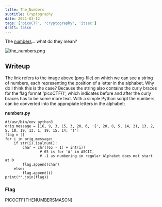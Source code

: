 ```yaml
---
title: The_Numbers
subtitle: Cryptography
date: 2021-03-12
tags: ['picoCTF', 'cryptography', 'itsec']
draft: false
---
```


The [numbers](https://jupiter.challenges.picoctf.org/static/f209a32253affb6f547a585649ba4fda/the_numbers.png)... what do they mean?

<!--more-->

![the_numbers.png](/img/the_numbers.png)

## Writeup
The link refers to the image above (png-file) on which we can see a string of numbers, each representing the position of a letter in the alphabet. Why do I think this is the case? Because the string also contains the curly braces for the flag format 'picoCTF{}', which indicates before and after the curly braces has to be some more text.
With a simple Python script the numbers can be converted into the appropiate letters in the alphabet:

**numbers.py**
```
#!/usr/bin/env python3
orig_message = [16, 9, 3, 15, 3, 20, 6, '{', 20, 8, 5, 14, 21, 13, 2, 5, 18, 19, 13, 1, 19, 15, 14, '}']
flag = []
for i in orig_message:
	if str(i).isalnum():
		char = chr((65 - 1) + int(i))
                # 65 is for 'A' in ASCII,
                # -1 as numbering in regular Alphabet does not start at 0
		flag.append(char)
	else:
		flag.append(i)
print("".join(flag))
```

### Flag
PICOCTF{THENUMBERSMASON}
